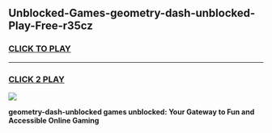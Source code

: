 
## Unblocked-Games-geometry-dash-unblocked-Play-Free-r35cz
<h3>
<a href="https://premium76.site?title=geometry-dash-unblocked&ref=09A">CLICK TO PLAY</a></h3>
<hr>

<h3>
<a href="https://premium76.site?title=geometry-dash-unblocked&ref=09A">CLICK 2 PLAY</a>
  
</h3>

<a href="https://premium76.site?title=geometry-dash-unblocked&ref=09A"><img src="https://clearcache.store/games.png"></a>


**geometry-dash-unblocked games unblocked: Your Gateway to Fun and Accessible Online Gaming**
